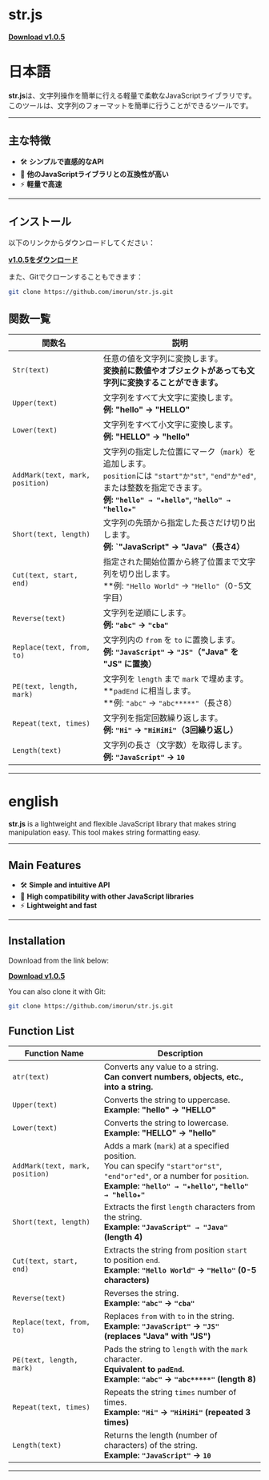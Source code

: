 # str.js

[**Download v1.0.5**](https://github.com/imorun/str.js/archive/refs/tags/v1.0.5.zip)

# 日本語

**str.js**は、文字列操作を簡単に行える軽量で柔軟なJavaScriptライブラリです。このツールは、文字列のフォーマットを簡単に行うことができるツールです。

---

## 主な特徴
- 🛠️ **シンプルで直感的なAPI**
- 🤝 **他のJavaScriptライブラリとの互換性が高い**
- ⚡ **軽量で高速**

---

## インストール

以下のリンクからダウンロードしてください：

[**v1.0.5をダウンロード**](https://github.com/imorun/str.js/archive/refs/tags/v1.0.5.zip)

また、Gitでクローンすることもできます：

```bash
git clone https://github.com/imorun/str.js.git
```

## 関数一覧

| 関数名                    | 説明                                                                                     |
|--------------------------|-----------------------------------------------------------------------------------------|
| `Str(text)`               | 任意の値を文字列に変換します。<br>**変換前に数値やオブジェクトがあっても文字列に変換することができます。**           |
| `Upper(text)`             | 文字列をすべて大文字に変換します。<br>**例: "hello" → "HELLO"**                               |
| `Lower(text)`             | 文字列をすべて小文字に変換します。<br>**例: "HELLO" → "hello"**                               |
| `AddMark(text, mark, position)` | 文字列の指定した位置にマーク（`mark`）を追加します。<br>`position`には `"start"か"st"`, `"end"か"ed"`, または整数を指定できます。<br>**例: `"hello" → "★hello"`, `"hello" → "hello★"`** |
| `Short(text, length)`     | 文字列の先頭から指定した長さだけ切り出します。<br>**例: `"JavaScript" → "Java"（長さ4）**                        |
| `Cut(text, start, end)`   | 指定された開始位置から終了位置まで文字列を切り出します。<br>**例: `"Hello World"` → `"Hello"`（0-5文字目）    |
| `Reverse(text)`           | 文字列を逆順にします。<br>**例: `"abc"` → `"cba"`**                                          |
| `Replace(text, from, to)` | 文字列内の `from` を `to` に置換します。<br>**例: `"JavaScript"` → `"JS"`（"Java" を "JS" に置換）**           |
| `PE(text, length, mark)`  | 文字列を `length` まで `mark` で埋めます。<br>**`padEnd` に相当します。<br>**例: `"abc"` → `"abc*****"`（長さ8） |
| `Repeat(text, times)`     | 文字列を指定回数繰り返します。<br>**例: `"Hi"` → `"HiHiHi"`（3回繰り返し）**                     |
| `Length(text)`            | 文字列の長さ（文字数）を取得します。<br>**例: `"JavaScript"` → `10`**                           |

---

# english

**str.js** is a lightweight and flexible JavaScript library that makes string manipulation easy. This tool makes string formatting easy.

---

## Main Features
- 🛠️ **Simple and intuitive API**
- 🤝 **High compatibility with other JavaScript libraries**
- ⚡ **Lightweight and fast**

---

## Installation

Download from the link below:

[**Download v1.0.5**](https://github.com/imorun/str.js/archive/refs/tags/v1.0.5.zip)

You can also clone it with Git:

```bash
git clone https://github.com/imorun/str.js.git
```

## Function List

| Function Name            | Description                                                                                     |
|--------------------------|-------------------------------------------------------------------------------------------------|
| `atr(text)`               | Converts any value to a string.<br>**Can convert numbers, objects, etc., into a string.**        |
| `Upper(text)`             | Converts the string to uppercase.<br>**Example: "hello" → "HELLO"**                               |
| `Lower(text)`             | Converts the string to lowercase.<br>**Example: "HELLO" → "hello"**                               |
| `AddMark(text, mark, position)` | Adds a mark (`mark`) at a specified position.<br>You can specify `"start"or"st"`, `"end"or"ed"`, or a number for `position`.<br>**Example: `"hello" → "★hello"`, `"hello" → "hello★"`** |
| `Short(text, length)`     | Extracts the first `length` characters from the string.<br>**Example: `"JavaScript" → "Java"` (length 4)**  |
| `Cut(text, start, end)`   | Extracts the string from position `start` to position `end`.<br>**Example: `"Hello World"` → `"Hello"` (0-5 characters)** |
| `Reverse(text)`           | Reverses the string.<br>**Example: `"abc"` → `"cba"`**                                          |
| `Replace(text, from, to)` | Replaces `from` with `to` in the string.<br>**Example: `"JavaScript"` → `"JS"` (replaces "Java" with "JS")** |
| `PE(text, length, mark)`  | Pads the string to `length` with the `mark` character.<br>**Equivalent to `padEnd`.**<br>**Example: `"abc"` → `"abc*****"` (length 8)** |
| `Repeat(text, times)`     | Repeats the string `times` number of times.<br>**Example: `"Hi"` → `"HiHiHi"` (repeated 3 times)** |
| `Length(text)`            | Returns the length (number of characters) of the string.<br>**Example: `"JavaScript"` → `10`**   |

---
